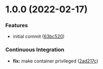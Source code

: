 # 1.0.0 (2022-02-17)


### Features

* initial commit ([63bc520](https://github.com/gliech/ntp-ansible-role/commit/63bc5201e502aec6b914c86fe29ef60aba8393f9))


### Continuous Integration

* **fix:** make container privileged ([2ad217c](https://github.com/gliech/ntp-ansible-role/commit/2ad217c756c8bb6b0c65fc9f78cd61bb7eada1a9))
